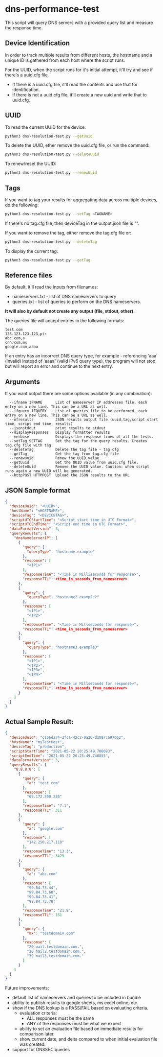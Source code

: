 # dns-performance-test

This script will query DNS servers with a provided query list and measure the response time.

## Device Identification

In order to track multiple results from different hosts, the hostname and a unique ID is gathered from each host where the script runs.

For the UUID, when the script runs for it's initial attempt, it'll try and see if there's a uuid.cfg file. 
* If there is a uuid.cfg file, it'll read the contents and use that for identification.
* if there is not a uuid.cfg file, it'll create a new uuid and write that to uuid.cfg.

## UUID
To read the current UUID for the device:
```bash
python3 dns-resolution-test.py --getUuid
```

To delete the UUID, ether remove the uuid.cfg file, or run the command:
```bash
python3 dns-resolution-test.py --deleteUuid
```

To renew/reset the UUID:
```bash
python3 dns-resolution-test.py --renewUuid
```

## Tags

If you want to tag your results for aggregating data across multiple devices, do the following:
```bash
python3 dns-resolution-test.py --setTag <TAGNAME>
```

If there's no tag.cfg file, then deviceTag in the output.json file is "".

If you want to remove the tag, either remove the tag.cfg file or:
```bash
python3 dns-resolution-test.py --deleteTag
```

To display the current tag:
```bash
python3 dns-resolution-test.py --getTag
```

## Reference files

By default, it'll read the inputs from filenames:
- nameservers.txt - list of DNS nameservers to query
- queries.txt - list of queries to perform on the DNS nameservers.

**It will also by default not create any output (file, stdout, other).**

The queries file will accept entries in the following formats:
```
test.com
123.123.123.123,ptr
abc.com,a
cnn.com,mx
google.com,aaaa
```

If an entry has an incorrect DNS query type, for example - referencing 'aaa' (invalid) instead of 'aaaa' (valid IPv6 query type), the program will not stop, but will report an error and continue to the next entry.

## Arguments

If you want output there are some options available (in any combination):
```
  --ifname IFNAME      List of nameserver IP addresses file, each entry on a new line. This can be a URL as well.
  --ifquery IFQUERY    List of queries file to be performed, each entry on a new line. This can be a URL as well.
  --ofresults          JSON results output file (uuid,tag,script start time, script end time, results)
  --jsonstdout         print results to stdout
  --displayResponses   Display formatted results
  --verbose            Displays the response times of all the tests.
  --setTag SETTAG      Set the tag for the query results. Creates tag.cfg file with tag.
  --deleteTag          Delete the tag file - tag.cfg
  --getTag             Get the tag from tag.cfg file
  --renewUuid          Renew the UUID value.
  --getUuid            Get the UUID value from uuid.cfg file.
  --deleteUuid         Remove the UUID value. Caution: when script runs again a new UUID will be generated.
  --httpPOST HTTPPOST  Upload the JSON results to the URL
```


## JSON Sample format

```json
{
  "deviceUuid": "<UUID>",
  "hostName": "<HOSTNAME>",
  "deviceTag": "<DEVICETAG>",
  "scriptUTCStartTime": "<Script start time in UTC Format>",
  "scriptUTCEndTime": "<Script end time in UTC Format>",
  "dataFormatVersion": 3,
  "queryResults": {
    "dnsNameServerIP": [
      {
        "query": {
          "queryType": "hostname.example"
        },
        "response": [
          "<IP1>"
        ],
        "responseTime": "<Time in Milliseconds for response>",
        "responseTTL": <time_in_seconds_from_nameserver>
      },
      {
        "query": {
          "queryType": "hostname2.example2"
        },
        "response": [
          "<IP1>",
          "<IP2>"
        ],
        "responseTime": "<Time in Millseconds for response>",
        "responseTTL": <time_in_seconds_from_nameserver>
      },
      {
        "query": {
          "queryType": "hostname3.example3"
        },
        "response": [
          "<IP1>",
          "<IP2>",
          "<IP3>",
          "<IP4>"
        ],
        "responseTime": "<Time in Millseconds for response>",
        "responseTTL": <time_in_seconds_from_nameserver>
      }
    ]
  }
}
```

## Actual Sample Result:

```json
{
  "deviceUuid": "c166d274-2fca-42c2-9a26-d1887ca97bb2",
  "hostName": "myTestHost",
  "deviceTag": "production",
  "scriptStartTime": "2021-05-22 20:25:49.706083",
  "scriptEndTime": "2021-05-22 20:25:49.748855",
  "dataFormatVersion": 3,
  "queryResults": {
    "8.8.8.8": [
      {
        "query": {
          "a": "test.com"
        },
        "response": [
          "69.172.200.235"
        ],
        "responseTime": "7.1",
        "responseTTL": 311
      },
      {
        "query": {
          "a": "google.com"
        },
        "response": [
          "142.250.217.110"
        ],
        "responseTime": "13.3",
        "responseTTL": 3429
      },
      {
        "query": {
          "a": "abc.com"
        },
        "response": [
          "99.84.73.44",
          "99.84.73.60",
          "99.84.73.41",
          "99.84.73.70"
        ],
        "responseTime": "21.8",
        "responseTTL": 151
      },
      {
        "query": {
          "mx": "testdomain.com"
        },
        "response": [
          "20 mail.testdomain.com.",
          "20 mail2.testdomain.com.",
          "30 mail3.testdomain.com."
        ]   
      }
    ]
  }
}
```


Future improvements:
* default list of nameservers and queries to be included in bundle
* ability to publish results to google sheets, ms excel online, etc.
* show if the DNS lookup is a PASS/FAIL based on evaluating criteria.
    * evaluation criteria:
        * ALL responses must be the same
        * ANY of the responses must be what we expect
    * ability to set an evaluation file based on immediate results for comparison later.
    * show current date, and delta compared to when initial evaluation file was created.
* support for DNSSEC queries
